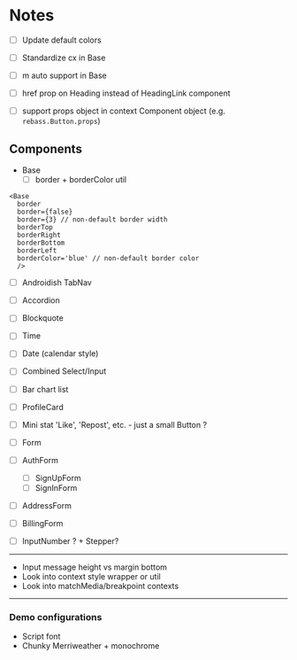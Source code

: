 
# Notes

- [ ] Update default colors

- [ ] Standardize cx in Base
- [ ] m auto support in Base
- [ ] href prop on Heading instead of HeadingLink component
- [ ] support props object in context Component object (e.g. `rebass.Button.props`)

## Components

- Base
  - [ ] border + borderColor util
```
<Base
  border
  border={false}
  border={3} // non-default border width
  borderTop
  borderRight
  borderBottom
  borderLeft
  borderColor='blue' // non-default border color
  />
```

- [ ] Androidish TabNav
- [ ] Accordion
- [ ] Blockquote
- [ ] Time
- [ ] Date (calendar style)

- [ ] Combined Select/Input
- [ ] Bar chart list
- [ ] ProfileCard
- [ ] Mini stat 'Like', 'Repost', etc. - just a small Button ?
- [ ] Form
- [ ] AuthForm
  - [ ] SignUpForm
  - [ ] SignInForm
- [ ] AddressForm
- [ ] BillingForm
- [ ] InputNumber ? + Stepper?

---

- Input message height vs margin bottom
- Look into context style wrapper or util
- Look into matchMedia/breakpoint contexts

---

### Demo configurations
- Script font
- Chunky Merriweather + monochrome

